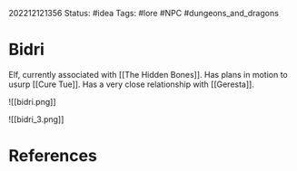 202212121356
Status: #idea
Tags: #lore #NPC #dungeons_and_dragons 

# Bidri
Elf, currently associated with [[The Hidden Bones]]. Has plans in motion to usurp [[Cure Tue]]. Has a very close relationship with [[Geresta]].

![[bidri.png]]

![[bidri_3.png]]
# References

